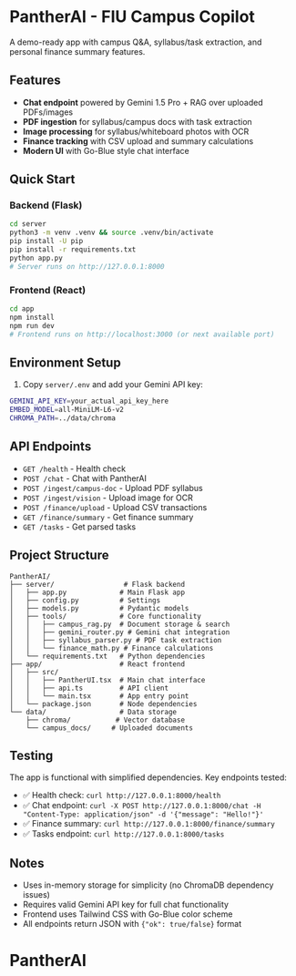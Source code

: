 # PantherAI - FIU Campus Copilot

A demo-ready app with campus Q&A, syllabus/task extraction, and personal finance summary features.

## Features

- **Chat endpoint** powered by Gemini 1.5 Pro + RAG over uploaded PDFs/images
- **PDF ingestion** for syllabus/campus docs with task extraction
- **Image processing** for syllabus/whiteboard photos with OCR
- **Finance tracking** with CSV upload and summary calculations
- **Modern UI** with Go-Blue style chat interface

## Quick Start

### Backend (Flask)

```bash
cd server
python3 -m venv .venv && source .venv/bin/activate
pip install -U pip
pip install -r requirements.txt
python app.py
# Server runs on http://127.0.0.1:8000
```

### Frontend (React)

```bash
cd app
npm install
npm run dev
# Frontend runs on http://localhost:3000 (or next available port)
```

## Environment Setup

1. Copy `server/.env` and add your Gemini API key:
```bash
GEMINI_API_KEY=your_actual_api_key_here
EMBED_MODEL=all-MiniLM-L6-v2
CHROMA_PATH=../data/chroma
```

## API Endpoints

- `GET /health` - Health check
- `POST /chat` - Chat with PantherAI
- `POST /ingest/campus-doc` - Upload PDF syllabus
- `POST /ingest/vision` - Upload image for OCR
- `POST /finance/upload` - Upload CSV transactions
- `GET /finance/summary` - Get finance summary
- `GET /tasks` - Get parsed tasks

## Project Structure

```
PantherAI/
├── server/                 # Flask backend
│   ├── app.py             # Main Flask app
│   ├── config.py          # Settings
│   ├── models.py          # Pydantic models
│   ├── tools/             # Core functionality
│   │   ├── campus_rag.py  # Document storage & search
│   │   ├── gemini_router.py # Gemini chat integration
│   │   ├── syllabus_parser.py # PDF task extraction
│   │   └── finance_math.py # Finance calculations
│   └── requirements.txt   # Python dependencies
├── app/                   # React frontend
│   ├── src/
│   │   ├── PantherUI.tsx  # Main chat interface
│   │   ├── api.ts         # API client
│   │   └── main.tsx       # App entry point
│   └── package.json       # Node dependencies
└── data/                  # Data storage
    ├── chroma/           # Vector database
    └── campus_docs/     # Uploaded documents
```

## Testing

The app is functional with simplified dependencies. Key endpoints tested:

- ✅ Health check: `curl http://127.0.0.1:8000/health`
- ✅ Chat endpoint: `curl -X POST http://127.0.0.1:8000/chat -H "Content-Type: application/json" -d '{"message": "Hello!"}'`
- ✅ Finance summary: `curl http://127.0.0.1:8000/finance/summary`
- ✅ Tasks endpoint: `curl http://127.0.0.1:8000/tasks`

## Notes

- Uses in-memory storage for simplicity (no ChromaDB dependency issues)
- Requires valid Gemini API key for full chat functionality
- Frontend uses Tailwind CSS with Go-Blue color scheme
- All endpoints return JSON with `{"ok": true/false}` format
# PantherAI
